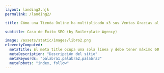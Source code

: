 ```yaml
---
layout: landing2.njk
permalink: /landing2/

title: Cómo una Tienda Online ha multiplicado x3 sus Ventas Gracias al SEO

subtitle: Caso de Éxito SEO (by Boilerplate Agency)

image: /assets/static/images/libro2.png
eleventyComputed:
  metaTitle: El meta title ocupa una sola línea y debe tener máximo 60 caracteres, El meta title ofrece a los usuarios una vista rápida sobre el contenido de la web en los resultados de búsqueda. Por tanto, resulta fundamental que nuestro título SEO, además de descriptivo sea atractivo 
  metaDescription: "Descripción del sitio"
  metaKeywords: "palabra1,palabra2,palabra3"
  metaRobots: "index, follow"
---
```

